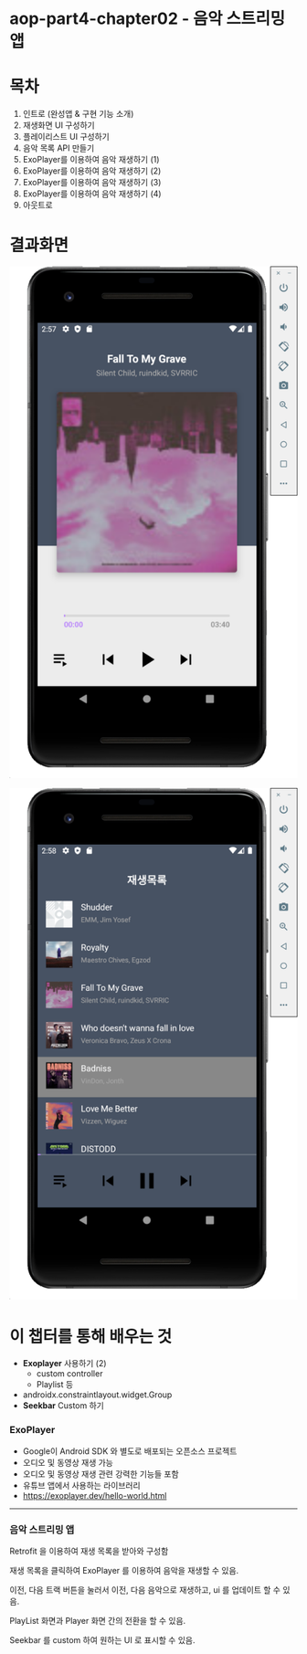 # aop-part4-chapter02 - 음악 스트리밍 앱

# 목차

1. 인트로 (완성앱 & 구현 기능 소개)
2. 재생화면 UI 구성하기
3. 플레이리스트 UI 구성하기
4. 음악 목록 API 만들기
5. ExoPlayer를 이용하여 음악 재생하기 (1)
6. ExoPlayer를 이용하여 음악 재생하기 (2)
7. ExoPlayer를 이용하여 음악 재생하기 (3)
8. ExoPlayer를 이용하여 음악 재생하기 (4)
9. 아웃트로



# 결과화면

![1](./screenshot/1.png)



![2](./screenshot/2.png)



# 이 챕터를 통해 배우는 것

- **Exoplayer** 사용하기 (2)
  - custom controller
  - Playlist 등
- androidx.constraintlayout.widget.Group
- **Seekbar** Custom 하기



### ExoPlayer

- Google이 Android SDK 와 별도로 배포되는 오픈소스 프로젝트
- 오디오 및 동영상 재생 가능
- 오디오 및 동영상 재생 관련 강력한 기능들 포함
- 유튜브 앱에서 사용하는 라이브러리
- https://exoplayer.dev/hello-world.html



---

### 음악 스트리밍 앱

Retrofit 을 이용하여 재생 목록을 받아와 구성함

재생 목록을 클릭하여 ExoPlayer 를 이용하여 음악을 재생할 수 있음.

이전, 다음 트랙 버튼을 눌러서 이전, 다음 음악으로 재생하고, ui 를 업데이트 할 수 있음.

PlayList 화면과 Player 화면 간의 전환을 할 수 있음.

Seekbar 를 custom 하여 원하는 UI 로 표시할 수 있음.

